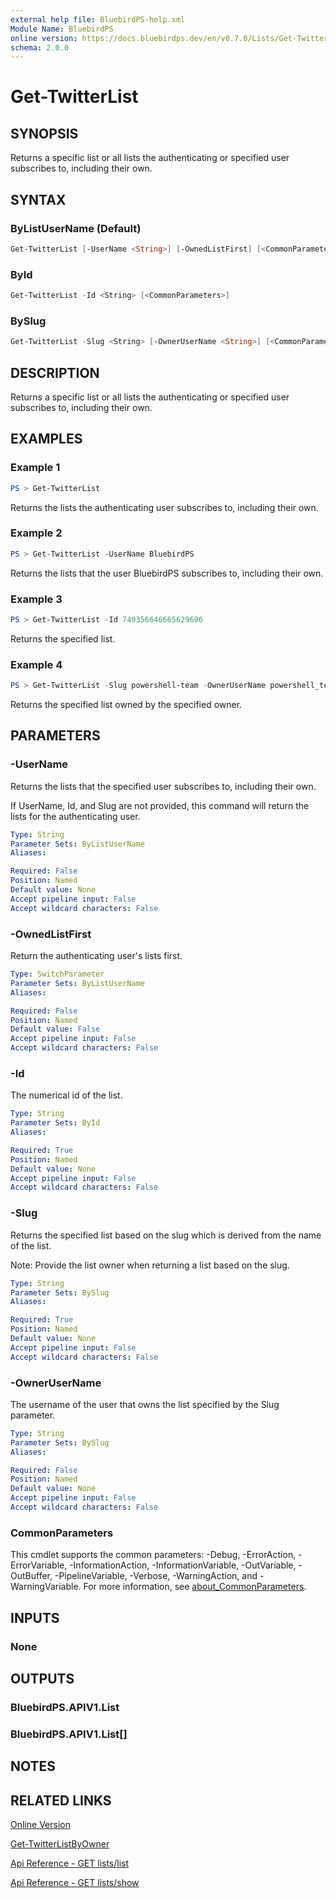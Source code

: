 ```yaml
---
external help file: BluebirdPS-help.xml
Module Name: BluebirdPS
online version: https://docs.bluebirdps.dev/en/v0.7.0/Lists/Get-TwitterList
schema: 2.0.0
---
```


# Get-TwitterList

## SYNOPSIS

Returns a specific list or all lists the authenticating or specified user subscribes to, including their own.

## SYNTAX

### ByListUserName (Default)

```powershell
Get-TwitterList [-UserName <String>] [-OwnedListFirst] [<CommonParameters>]
```

### ById

```powershell
Get-TwitterList -Id <String> [<CommonParameters>]
```

### BySlug

```powershell
Get-TwitterList -Slug <String> [-OwnerUserName <String>] [<CommonParameters>]
```

## DESCRIPTION

Returns a specific list or all lists the authenticating or specified user subscribes to, including their own.

## EXAMPLES

### Example 1

```powershell
PS > Get-TwitterList
```

Returns the lists the authenticating user subscribes to, including their own.

### Example 2

```powershell
PS > Get-TwitterList -UserName BluebirdPS
```

Returns the lists that the user BluebirdPS subscribes to, including their own.

### Example 3

```powershell
PS > Get-TwitterList -Id 749356646665629696
```

Returns the specified list.

### Example 4

```powershell
PS > Get-TwitterList -Slug powershell-team -OwnerUserName powershell_team
```

Returns the specified list owned by the specified owner.

## PARAMETERS

### -UserName

Returns the lists that the specified user subscribes to, including their own.

If UserName, Id, and Slug are not provided, this command will return the lists for the authenticating user.

```yaml
Type: String
Parameter Sets: ByListUserName
Aliases:

Required: False
Position: Named
Default value: None
Accept pipeline input: False
Accept wildcard characters: False
```

### -OwnedListFirst

Return the authenticating user's lists first.

```yaml
Type: SwitchParameter
Parameter Sets: ByListUserName
Aliases:

Required: False
Position: Named
Default value: False
Accept pipeline input: False
Accept wildcard characters: False
```

### -Id

The numerical id of the list.

```yaml
Type: String
Parameter Sets: ById
Aliases:

Required: True
Position: Named
Default value: None
Accept pipeline input: False
Accept wildcard characters: False
```

### -Slug

Returns the specified list based on the slug which is derived from the name of the list.

Note: Provide the list owner when returning a list based on the slug.

```yaml
Type: String
Parameter Sets: BySlug
Aliases:

Required: True
Position: Named
Default value: None
Accept pipeline input: False
Accept wildcard characters: False
```

### -OwnerUserName

The username of the user that owns the list specified by the Slug parameter.

```yaml
Type: String
Parameter Sets: BySlug
Aliases:

Required: False
Position: Named
Default value: None
Accept pipeline input: False
Accept wildcard characters: False
```

### CommonParameters

This cmdlet supports the common parameters: -Debug, -ErrorAction, -ErrorVariable, -InformationAction, -InformationVariable, -OutVariable, -OutBuffer, -PipelineVariable, -Verbose, -WarningAction, and -WarningVariable. For more information, see [about_CommonParameters](http://go.microsoft.com/fwlink/?LinkID=113216).

## INPUTS

### None

## OUTPUTS

### BluebirdPS.APIV1.List

### BluebirdPS.APIV1.List[]

## NOTES

## RELATED LINKS

[Online Version](https://docs.bluebirdps.dev/en/v0.7.0/Lists/Get-TwitterList)

[Get-TwitterListByOwner](https://docs.bluebirdps.dev/en/v0.7.0/Lists/Get-TwitterListByOwner)

[Api Reference - GET lists/list](https://developer.twitter.com/en/docs/twitter-api/v1/accounts-and-users/create-manage-lists/api-reference/get-lists-list)

[Api Reference - GET lists/show](https://developer.twitter.com/en/docs/twitter-api/v1/accounts-and-users/create-manage-lists/api-reference/get-lists-show)
